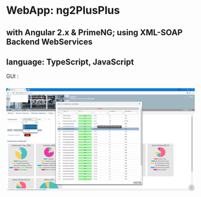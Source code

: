 # WebApp: ng2PlusPlus
## with Angular 2.x & PrimeNG; using XML-SOAP Backend WebServices
## language: TypeScript, JavaScript

GUI :
#####

![ng2plusplus](https://raw.githubusercontent.com/privet56/ng2PlusPlus/master/ng2plusplus.png)
